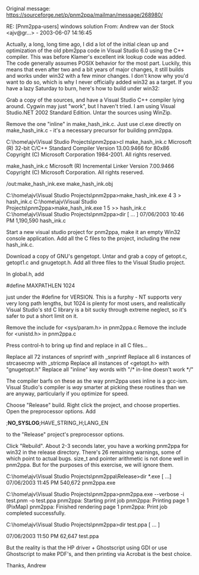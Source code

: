 Original message: https://sourceforge.net/p/pnm2ppa/mailman/message/268980/

RE: [Pnm2ppa-users] windows solution
From: Andrew van der Stock <ajv@gr...> - 2003-06-07 14:16:45


Actually, a long, long time ago, I did a lot of the initial clean up and optimization of the old pbm2ppa code in Visual Studio 6.0 using the C++ compiler. This was before Klamer's excellent ink lookup code was added. The code generally assumes POSIX behavior for the most part. Luckily, this means that even after two and a bit years of major changes, it still builds and works under win32 with a few minor changes. I don't know why you'd want to do so, which is why I never officially added win32 as a target. If you have a lazy Saturday to burn, here's how to build under win32:

Grab a copy of the sources, and have a Visual Studio C++ compiler lying around. Cygwin may just "work", but I haven't tried. I am using Visual Studio.NET 2002 Standard Edition. Untar the sources using WinZip.

Remove the one "inline" in make_hash_ink.c. Just use cl.exe directly on make_hash_ink.c - it's a necessary precursor for building pnm2ppa.

C:\home\ajv\Visual Studio Projects\pnm2ppa>cl make_hash_ink.c
Microsoft (R) 32-bit C/C++ Standard Compiler Version 13.00.9466 for 80x86
Copyright (C) Microsoft Corporation 1984-2001. All rights reserved.

make_hash_ink.c
Microsoft (R) Incremental Linker Version 7.00.9466
Copyright (C) Microsoft Corporation.  All rights reserved.

/out:make_hash_ink.exe
make_hash_ink.obj

C:\home\ajv\Visual Studio Projects\pnm2ppa>make_hash_ink.exe 4 3 > hash_ink.c
C:\home\ajv\Visual Studio Projects\pnm2ppa>make_hash_ink.exe 1 5 >> hash_ink.c
C:\home\ajv\Visual Studio Projects\pnm2ppa>dir
[ ... ]
07/06/2003  10:46 PM         1,190,590 hash_ink.c

Start a new visual studio project for pnm2ppa, make it an empty Win32
console application. Add all the C files to the project, including the new hash_ink.c.

Download a copy of GNU's gengetopt. Untar and grab a copy of getopt.c, getopt1.c and gnugetopt.h. Add all three files to the Visual Studio project.


In global.h, add

#define MAXPATHLEN	1024

just under the #define for VERSION. This is a furphy - NT supports very very long path lengths, but 1024 is plenty for most users, and realistically Visual Studio's std C library is a bit sucky through extreme neglect, so it's safer to put a short limit on it.

Remove the include for <sys/param.h> in pnm2ppa.c
Remove the include for <unistd.h> in pnm2ppa.c

Press control-h to bring up find and replace in all C files...

Replace all 72 instances of snprintf with _snprintf
Replace all 6 instances of strcasecmp with _stricmp
Replace all instances of <getopt.h> with "gnugetopt.h"
Replace all "inline" key words with "/* in-line doesn't work */"

The compiler barfs on these as the way pnm2ppa uses inline is a gcc-ism. Visual Studio's compiler is *way* smarter at picking these routines than we are anyway, particularly if you optimize for speed.

Choose "Release" build. Right click the project, and choose properties. Open the preprocessor options. Add

;__NO_SYSLOG__;HAVE_STRING_H;LANG_EN

to the "Release" project's preprocessor options.

Click "Rebuild". About 2-3 seconds later, you have a working pnm2ppa for win32 in the release directory. There's 26 remaining warnings, some of which point to actual bugs. size_t and pointer arithmetic is not done well in pnm2ppa. But for the purposes of this exercise, we will ignore them.

C:\home\ajv\Visual Studio Projects\pnm2ppa\Release>dir *.exe
[ ...]
07/06/2003  11:45 PM           540,672 pnm2ppa.exe

C:\home\ajv\Visual Studio Projects\pnm2ppa>pnm2ppa.exe --verbose -i test.pnm -o test.ppa
pnm2ppa: Starting print job
pnm2ppa: Printing  page  1 (PixMap)
pnm2ppa: Finished rendering page  1
pnm2ppa: Print job completed successfully.

C:\home\ajv\Visual Studio Projects\pnm2ppa>dir test.ppa
[ ... ]

07/06/2003  11:50 PM            62,647 test.ppa

But the reality is that the HP driver + Ghostscript using GDI or use Ghostscript to make PDF's, and then printing via Acrobat is the best choice.

Thanks,
Andrew
